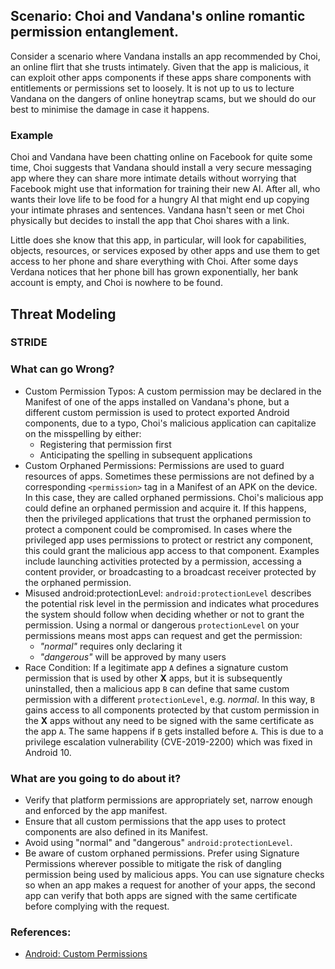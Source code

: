 ## Scenario: Choi and Vandana's online romantic permission entanglement. 
 
Consider a scenario where Vandana installs an app recommended by Choi, an online flirt that she trusts intimately. Given that the app is malicious, it can exploit other apps components if these apps share components with entitlements or permissions set to loosely. It is not up to us to lecture Vandana on the dangers of online honeytrap scams, but we should do our best to minimise the damage in case it happens.
 
### Example
 
Choi and Vandana have been chatting online on Facebook for quite some time, Choi suggests that Vandana should install a very secure messaging app where they can share more intimate details without worrying that Facebook might use that information for training their new AI. After all, who wants their love life to be food for a hungry AI that might end up copying your intimate phrases and sentences. 
Vandana hasn't seen or met Choi physically but decides to install the app that Choi shares with a link. 
 
Little does she know that this app, in particular, will look for capabilities, objects, resources, or services exposed by other apps and use them to get access to her phone and share everything with Choi. After some days Verdana notices that her phone bill has grown exponentially, her bank account is empty, and Choi is nowhere to be found. 
 
## Threat Modeling

### STRIDE

### What can go Wrong? 
 
- Custom Permission Typos: A custom permission may be declared in the Manifest of one of the apps installed on Vandana's phone, but a different custom permission is used to protect exported Android components, due to a typo, Choi's malicious application can capitalize on the misspelling by either: 
  - Registering that permission first 
  - Anticipating the spelling in subsequent applications 
- Custom Orphaned Permissions: Permissions are used to guard resources of apps. Sometimes these permissions are not defined by a corresponding `<permission>` tag in a Manifest of an APK on the device. In this case, they are called orphaned permissions. Choi's malicious app could define an orphaned permission and acquire it. If this happens, then the privileged applications that trust the orphaned permission to protect a component could be compromised. In cases where the privileged app uses permissions to protect or restrict any component, this could grant the malicious app access to that component. Examples include launching activities protected by a permission, accessing a content provider, or broadcasting to a broadcast receiver protected by the orphaned permission. 
- Misused android:protectionLevel: `android:protectionLevel` describes the potential risk level in the permission and indicates what procedures the system should follow when deciding whether or not to grant the permission. Using a normal or dangerous `protectionLevel` on your permissions means most apps can request and get the permission: 
  - *"normal"* requires only declaring it 
  - *"dangerous"* will be approved by many users 
- Race Condition: If a legitimate app `A` defines a signature custom permission that is used by other **X** apps, but it is subsequently uninstalled, then a malicious app `B` can define that same custom permission with a different `protectionLevel`, e.g. *normal*. In this way, `B` gains access to all components protected by that custom permission in the **X** apps without any need to be signed with the same certificate as the app `A`. 
The same happens if `B` gets installed before `A`. 
This is due to a privilege escalation vulnerability (CVE-2019-2200) which was fixed in Android 10. 
 
### What are you going to do about it?
 
- Verify that platform permissions are appropriately set, narrow enough and enforced by the app manifest. 
- Ensure that all custom permissions that the app uses to protect components are also defined in its Manifest. 
- Avoid using "normal" and "dangerous" `android:protectionLevel`.  
- Be aware of custom orphaned permissions. Prefer using Signature Permissions wherever possible to mitigate the risk of dangling permission being used by malicious apps. You can use signature checks so when an app makes a request for another of your apps, the second app can verify that both apps are signed with the same certificate before complying with the request.
 
### References: 
 
- [Android: Custom Permissions](https://developer.android.com/privacy-and-security/risks/custom-permissions) 
